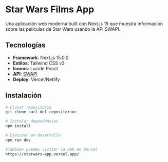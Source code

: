 # Star Wars Films App

Una aplicación web moderna built con Next.js 15 que muestra información sobre las películas de Star Wars usando la API SWAPI.

## Tecnologías

- **Framework**: Next.js 15.0.0
- **Estilos**: Tailwind CSS v3
- **Iconos**: Lucide React
- **API**: [SWAPI](https://swapi.info/)
- **Deploy**: Vercel/Netlify

## Instalación

```bash
# Clonar repositorio
git clone <url-del-repositorio>

# Instalar dependencias
npm install

# Ejecutar en desarrollo
npm run dev

#Tambien puedes visitar la web en Vercel
https://starwars-app.vercel.app/